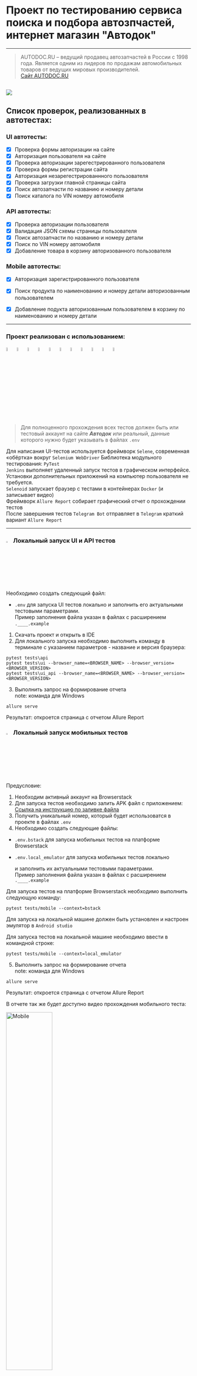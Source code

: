 # Проект по тестированию сервиса поиска и подбора автозпчастей, интернет магазин "Автодок"

----
> AUTODOC.RU – ведущий продавец автозапчастей в России с 1998 года. Является одним из лидеров по продажам автомобильных
> товаров от ведущих мировых производителей.  
> [Сайт AUTODOC.RU](https://www.autodoc.ru/)

![](https://github.com/MDN78/qa_guru_python_10_15/blob/master/assets/autodoc_main_page.PNG)
----

## Список проверок, реализованных в автотестах:

### UI автотесты:

- [x] Проверка формы авторизации на сайте
- [x] Авторизация пользователя на сайте 
- [x] Проверка авторизации зарегестрированного пользователя  
- [x] Проверка формы регистрации сайта  
- [x] Авторизация незарегестрированнного пользователя
- [x] Проверка загрузки главной страницы сайта
- [x] Поиск автозапчасти по названию и номеру детали  
- [x] Поиск каталога по VIN номеру автомобиля

### API автотесты:  

- [x] Проверка авторизации пользователя  
- [x] Валидация JSON схемы страницы пользователя  
- [x] Поиск автозапчасти по названию и номеру детали  
- [x] Поиск по VIN номеру автомобиля  
- [x] Добавление товара в корзину авторизованного пользователя  

### Mobile автотесты:  
- [x] Авторизация зарегистрированного пользователя  
- [x] Поиск продукта по наименованию и номеру детали авторизованным пользователем
- [x] Добавление подукта авторизованным пользователем в корзину по наименованию и номеру детали


----

### Проект реализован с использованием:

<p  align="left">
<code><img width="5%" title="python" src="https://cdn.jsdelivr.net/gh/devicons/devicon@latest/icons/python/python-original.svg"></code>
<code><img width="5%" title="selene" src="https://github.com/MDN78/MDN78/blob/main/assets/selene.png"></code>
<code><img width="5%" title="selenium" src="https://github.com/MDN78/MDN78/blob/main/assets/selenium.png"></code>
<code><img width="5%" title="pytest" src="https://github.com/MDN78/MDN78/blob/main/assets/pytest.png"></code>
<code><img width="5%" title="selenoid" src="https://github.com/MDN78/MDN78/blob/main/assets/selenoid.png"></code>
<code><img width="5%" title="jenkins" src="https://cdn.jsdelivr.net/gh/devicons/devicon@latest/icons/jenkins/jenkins-original.svg"></code>
<code><img width="5%" title="allure" src="https://github.com/MDN78/MDN78/blob/main/assets/allure_report.png"></code>
<code><img width="5%" title="alluretestops" src="https://github.com/MDN78/MDN78/blob/main/assets/allure_testops.png"></code>
<code><img width="5%" title="github" src="https://github.com/MDN78/MDN78/blob/main/assets/github.png"></code>  
<code><img width="5%" title="telegram" src="assets/tg.png"></code>   
<code><img width="5%" title="pycharm" src="https://cdn.jsdelivr.net/gh/devicons/devicon@latest/icons/pycharm/pycharm-original.svg"></code>  


> Для полноценного прохождения всех тестов должен быть или тестовый аккаунт на сайте ***Автодок*** или реальный, данные
> которого нужно будет указывать в файлах
`.env`
>
Для написания UI-тестов используется фреймворк `Selene`, современная «обёртка» вокруг `Selenium WebDriver`
Библиотека модульного тестирования: `PyTest`  
`Jenkins` выполняет удаленный запуск тестов в графическом интерфейсе. Установки дополнительных приложений на компьютер
пользователя не требуется.  
`Selenoid` запускает браузер с тестами в контейнерах `Docker` (и записывает видео)  
Фреймворк `Allure Report` собирает графический отчет о прохождении тестов  
После завершения тестов `Telegram Bot` отправляет в `Telegram` краткий вариант `Allure Report`

----

### <img width="3%" title="pc" src="assets/pc.jpg"> Локальный запуск UI и API тестов  

Необходимо создать следующий файл:
- `.env`  для запуска UI тестов локально
и заполнить его актуальными тестовыми параметрами.  
Пример заполнения файла указан в файлах с расширением `.____.example`

1) Скачать проект и открыть в IDE
2) Для локального запуска необходимо выполнить команду в терминале с указанием параметров - название и версия браузера:

```commandline
pytest tests\api 
pytest tests\ui --browser_name=<BROWSER_NAME> --browser_version=<BROWSER_VERSION>  
pytest tests\ui_api --browser_name=<BROWSER_NAME> --browser_version=<BROWSER_VERSION>
```
      
3) Выполнить запрос на формирование отчета  
   note: команда для Windows

```commandline
allure serve
```

Результат: откроется страница с отчетом Allure Report

### <img width="3%" title="pc" src="assets/pc.jpg"> Локальный запуск мобильных тестов  
Предусловие:
1) Необходим активный аккаунт на Browserstack
2) Для запуска тестов необходимо залить APK файл с приложением:  
[Ссылка на инструкцию по заливке файла](https://github.com/qa-guru/mobile-tests-13-py/tree/demo-selene-appium-with-browserstack-android#how-to-upload-your-own-version-of-application-to-browserstack)
3) Получить уникальный номер, который будет использоватся в проекте в файлах `.env`  
4) Необходимо создать следующие файлы:
- `.env.bstack`  для запуска мобильных тестов на платформе Browserstack  
- `.env.local_emulator`  для запуска мобильных тестов локально  

  и заполнить их актуальными тестовыми параметрами.  
Пример заполнения файла указан в файлах с расширением `.____.example` 

Для запуска тестов на платформе Browserstack необходимо выполнить следующую команду:  
```commandline
pytest tests/mobile --context=bstack
```

Для запуска на локальной машине должен быть установлен и настроен эмулятор в `Android studio`  

Для запуска тестов на локальной машине необходимо ввести в командной строке:  
```commandline
pytest tests/mobile --context=local_emulator
```
5) Выполнить запрос на формирование отчета  
   note: команда для Windows

```commandline
allure serve
```  

Результат: откроется страница с отчетом Allure Report  

В отчете так же будет доступно видео прохождения мобильного теста:  

<img width="50%" title="Mobile" src="assets/mobile_test.gif">  

----

### <img width="3%" title="Jenkins" src="https://cdn.jsdelivr.net/gh/devicons/devicon@latest/icons/jenkins/jenkins-original.svg"> Удаленный запуск автотестов выполняется на сервере Jenkins

> <a target="_blank" href="https://jenkins.autotests.cloud/job/C10_MDN782007_autodoc/">Ссылка на проект в
> Jenkins</a>

----

### Параметры сборки:

`BROWSER NAME` - выбор браузера. По умолчанию выбран браузер Chrome.   
`BROWSER VERSION` - выбор версии браузера. По умолчанию выбран браузер Chrome, версия 122  
`COMMENT` - комментарий для получателя уведомления в Телеграмм  
`ENVIRONMENT` - определение среды сборки, по умолчанию `PROD`  

Версии браузеров, используемые в данной сборке в `Jenkins` и `Selenoid`:

| Chrome | Firefox |
|--------|---------|
| 122.0  | 123.0   |
| 121.0  | 122.0   |
| 120.0  | ------- |


#### Для запуска автотестов в Jenkins

1. Открыть <a target="_blank" href="https://jenkins.autotests.cloud/job/C10_MDN782007_autodoc/">проект</a>
2. Выбрать пункт `Build with Parameters`
3. Выбрать браузер
4. Выбрать версию браузера
4. Указать комментарий для уведомления в Телеграмм
5. Нажать кнопку `Build`
6. Результат запуска сборки можно посмотреть в отчёте Allure  


![image](assets/jenkins_main_page.PNG)

----

### <img width="3%" title="Allure report" src="https://github.com/MDN78/MDN78/blob/main/assets/allure_report.png"> Allure отчет

![image](assets/allure_report.PNG)
Отчет позволяет получить детальную информацию по все шагам тестов, включая скриншоты и log - файлы

![image](assets/allure_report_suits.PNG)

### <img width="3%" title="Allure testops" src="https://github.com/MDN78/MDN78/blob/main/assets/allure_testops.png"> Allure TestOps отчет  
Полная статистика по прохождению тестпланов, отчёты и приложения к ним хранятся в Allure TestOps  

[Ссылка на проект в AllureTestOps](https://allure.autotests.cloud/project/4198/dashboards)  (запрос доступа `admin@qa.guru`)  

### Суммарный dashboard  
![image](assets/allure_testops_report.PNG)    
### Детально по test cases
![image](assets/allure_testops_cases.PNG)  

### <img width="3%" title="Allure testops" src="https://github.com/MDN78/MDN78/blob/main/assets/jira.png"> Интеграция с Jira
[Ссылка на проектв Jira](https://jira.autotests.cloud/browse/HOMEWORK-1203)  

![](assets/jira_project.PNG)

### <img width="3%" title="Allure report" src="https://github.com/MDN78/MDN78/blob/main/assets/selenoid.png"> Видео прохождения теста:

Видеозапись каждого теста генерируется с помощью `Selenoid` после успешного запуска контейнера c тестами в `Docker`.

![image](assets/test_example.gif)

### <img width="3%" title="Allure report" src="assets/tg.png"> Получение уведомлений о прохождении тестов в Telegram

После завершения сборки специальный Telegram-бот отправляет сообщение с отчетом.  

<img width="50%" title="Mobile" src="assets/telegramm_report.PNG">  







